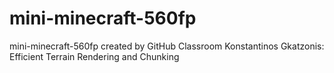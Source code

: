 # mini-minecraft-560fp
mini-minecraft-560fp created by GitHub Classroom
Konstantinos Gkatzonis: Efficient Terrain Rendering and Chunking
